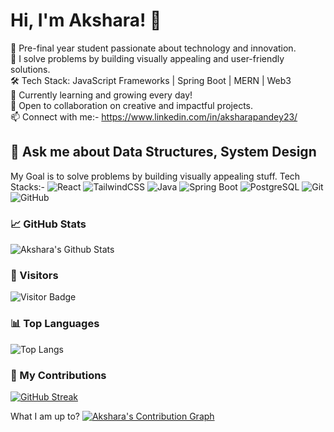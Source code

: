 # Hi, I'm Akshara! 👋

🌟 Pre-final year student passionate about technology and innovation.  
🎯 I solve problems by building visually appealing and user-friendly solutions.  
🛠️ Tech Stack: JavaScript Frameworks | Spring Boot | MERN | Web3  
🌱 Currently learning and growing every day!  
🤝 Open to collaboration on creative and impactful projects.  
📫 Connect with me:- https://www.linkedin.com/in/aksharapandey23/

💬 Ask me about Data Structures, System Design
---
My Goal is to solve problems by building visually appealing stuff.
Tech Stacks:-
![React](https://img.shields.io/badge/Frontend-React-blue?logo=react)
![TailwindCSS](https://img.shields.io/badge/Frontend-TailwindCSS-06B6D4?logo=tailwindcss)
![Java](https://img.shields.io/badge/Backend-Java-007396?logo=java)
![Spring Boot](https://img.shields.io/badge/Backend-SpringBoot-6DB33F?logo=springboot)
![PostgreSQL](https://img.shields.io/badge/Database-PostgreSQL-4169E1?logo=postgresql)
![Git](https://img.shields.io/badge/Tool-Git-F05032?logo=git)
![GitHub](https://img.shields.io/badge/Tool-GitHub-181717?logo=github)


### 📈 GitHub Stats
![Akshara's Github Stats](https://github-readme-stats.vercel.app/api?username=aksharapandey&show_icons=true&theme=radical)

### 🚀 Visitors
![Visitor Badge](https://komarev.com/ghpvc/?username=aksharapandey&style=flat-square)


### 📊 Top Languages
![Top Langs](https://github-readme-stats.vercel.app/api/top-langs/?username=aksharapandey&layout=compact)

### 🔭 My Contributions
[![GitHub Streak](https://streak-stats.demolab.com?user=AksharaPandey&theme=radical&hide_border=true)](https://git.io/streak-stats)


What I am up to?
[![Akshara's Contribution Graph](https://github-readme-activity-graph.vercel.app/graph?username=aksharapandey&theme=github-compact)](https://github.com/ashutosh00710/github-readme-activity-graph)



<!--

**AksharaPandey/aksharapandey** is a ✨ _special_ ✨ repository because its `README.md` (this file) appears on your GitHub profile.

Here are some ideas to get you started:

- 🔭 I’m currently working on ...
- 🌱 I’m currently learning ...
- 👯 I’m looking to collaborate on ...
- 🤔 I’m looking for help with ...
- 💬 Ask me about ...
- 📫 How to reach me: ...
- 😄 Pronouns: ...
- ⚡ Fun fact: ...
-->
